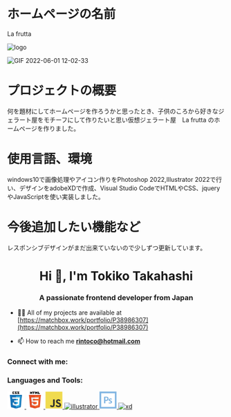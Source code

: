 # ホームページの名前
La frutta

![logo](https://user-images.githubusercontent.com/87799790/171312209-f0950b53-063d-4f14-8566-4f1cfeb98920.png)

![GIF 2022-06-01 12-02-33](https://user-images.githubusercontent.com/87799790/171319672-d762988d-d930-45d5-88e3-bc2add0dee20.gif)

# プロジェクトの概要
何を題材にしてホームページを作ろうかと思ったとき、子供のころから好きなジェラート屋をモチーフにして作りたいと思い仮想ジェラート屋　La frutta のホームページを作りました。
  
# 使用言語、環境
windows10で画像処理やアイコン作りをPhotoshop 2022,Illustrator 2022で行い、デザインをadobeXDで作成、Visual Studio CodeでHTMLやCSS、jqueryやJavaScriptを使い実装しました。

# 今後追加したい機能など
レスポンシブデザインがまだ出来ていないので少しずつ更新しています。


<h1 align="center">Hi 👋, I'm Tokiko Takahashi</h1>
<h3 align="center">A passionate frontend developer from Japan</h3>

- 👨‍💻 All of my projects are available at [https://matchbox.work/portfolio/P38986307](https://matchbox.work/portfolio/P38986307)

- 📫 How to reach me **rintoco@hotmail.com**

<h3 align="left">Connect with me:</h3>
<p align="left">
</p>

<h3 align="left">Languages and Tools:</h3>
<p align="left"> <a href="https://www.w3schools.com/css/" target="_blank" rel="noreferrer"> 
    <img src="https://raw.githubusercontent.com/devicons/devicon/master/icons/css3/css3-original-wordmark.svg" alt="css3" width="40" height="40"/> </a>
  <a href="https://www.w3.org/html/" target="_blank" rel="noreferrer"> 
    <img src="https://raw.githubusercontent.com/devicons/devicon/master/icons/html5/html5-original-wordmark.svg" alt="html5" width="40" height="40"/> </a> 
  <a href="https://developer.mozilla.org/en-US/docs/Web/JavaScript" target="_blank" rel="noreferrer">
    <img src="https://raw.githubusercontent.com/devicons/devicon/master/icons/javascript/javascript-original.svg" alt="javascript" width="40" height="40"/> </a>
  <a href="https://www.adobe.com/in/products/illustrator.html" target="_blank" rel="noreferrer"> 
    <img src="https://www.vectorlogo.zone/logos/adobe_illustrator/adobe_illustrator-icon.svg" alt="illustrator" width="40" height="40"/> </a> 
  <a href="https://www.photoshop.com/en" target="_blank" rel="noreferrer"> 
    <img src="https://raw.githubusercontent.com/devicons/devicon/master/icons/photoshop/photoshop-line.svg" alt="photoshop" width="40" height="40"/> </a> 
  <a href="https://www.adobe.com/products/xd.html" target="_blank" rel="noreferrer"> 
    <img src="https://cdn.worldvectorlogo.com/logos/adobe-xd.svg" alt="xd" width="40" height="40"/> </a> </p>


